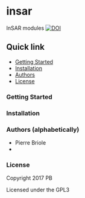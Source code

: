 # insar
InSAR modules
<a href="https://zenodo.org/badge/latestdoi/87330724"><img src="https://zenodo.org/badge/87330724.svg" alt="DOI"></a>

## Quick link

* [Getting Started](#getting-started)
* [Installation](#installation)
* [Authors](#authors)
* [License](#license)

### <a name="getting-started"></a>Getting Started



### <a name="installation"></a>Installation



### <a name="authors"></a>Authors (alphabetically)

* Pierre Briole
* 


### <a name="license"></a>License

Copyright 2017 PB

Licensed under the GPL3

